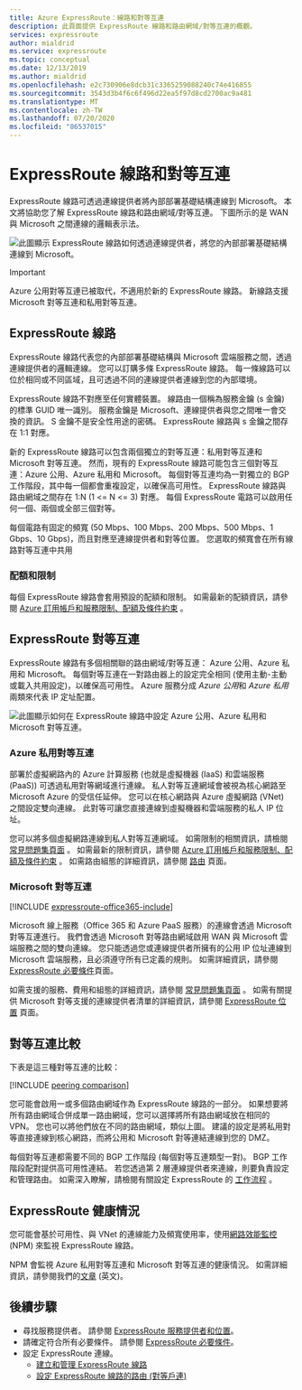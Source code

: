 ```yaml
---
title: Azure ExpressRoute：線路和對等互連
description: 此頁面提供 ExpressRoute 線路和路由網域/對等互連的概觀。
services: expressroute
author: mialdrid
ms.service: expressroute
ms.topic: conceptual
ms.date: 12/13/2019
ms.author: mialdrid
ms.openlocfilehash: e2c730906e8dcb31c3365259088240c74e416855
ms.sourcegitcommit: 3543d3b4f6c6f496d22ea5f97d8cd2700ac9a481
ms.translationtype: MT
ms.contentlocale: zh-TW
ms.lasthandoff: 07/20/2020
ms.locfileid: "86537015"
---
```

# <a name="expressroute-circuits-and-peering"></a>ExpressRoute 線路和對等互連

ExpressRoute 線路可透過連線提供者將內部部署基礎結構連線到 Microsoft。 本文將協助您了解 ExpressRoute 線路和路由網域/對等互連。 下圖所示的是 WAN 與 Microsoft 之間連線的邏輯表示法。

![此圖顯示 ExpressRoute 線路如何透過連線提供者，將您的內部部署基礎結構連線到 Microsoft。](./media/expressroute-circuit-peerings/expressroute-basic.png)

> [!IMPORTANT]
> Azure 公用對等互連已被取代，不適用於新的 ExpressRoute 線路。 新線路支援 Microsoft 對等互連和私用對等互連。  
>

## <a name="expressroute-circuits"></a><a name="circuits"></a>ExpressRoute 線路

ExpressRoute 線路代表您的內部部署基礎結構與 Microsoft 雲端服務之間，透過連線提供者的邏輯連線。 您可以訂購多條 ExpressRoute 線路。 每一條線路可以位於相同或不同區域，且可透過不同的連線提供者連線到您的內部環境。

ExpressRoute 線路不對應至任何實體裝置。 線路由一個稱為服務金鑰 (s 金鑰) 的標準 GUID 唯一識別。 服務金鑰是 Microsoft、連線提供者與您之間唯一會交換的資訊。 S 金鑰不是安全性用途的密碼。 ExpressRoute 線路與 s 金鑰之間存在 1:1 對應。

新的 ExpressRoute 線路可以包含兩個獨立的對等互連：私用對等互連和 Microsoft 對等互連。 然而，現有的 ExpressRoute 線路可能包含三個對等互連：Azure 公用、Azure 私用和 Microsoft。 每個對等互連均為一對獨立的 BGP 工作階段，其中每一個都會重複設定，以確保高可用性。 ExpressRoute 線路與路由網域之間存在 1:N (1 <= N <= 3) 對應。 每個 ExpressRoute 電路可以啟用任何一個、兩個或全部三個對等。

每個電路有固定的頻寬 (50 Mbps、100 Mbps、200 Mbps、500 Mbps、1 Gbps、10 Gbps)，而且對應至連線提供者和對等位置。 您選取的頻寬會在所有線路對等互連中共用

### <a name="quotas-limits-and-limitations"></a><a name="quotas"></a>配額和限制

每個 ExpressRoute 線路會套用預設的配額和限制。 如需最新的配額資訊，請參閱 [Azure 訂用帳戶和服務限制、配額及條件約束](../azure-resource-manager/management/azure-subscription-service-limits.md) 。

## <a name="expressroute-peering"></a><a name="routingdomains"></a>ExpressRoute 對等互連

ExpressRoute 線路有多個相關聯的路由網域/對等互連： Azure 公用、Azure 私用和 Microsoft。 每個對等互連在一對路由器上的設定完全相同 (使用主動-主動或載入共用設定)，以確保高可用性。 Azure 服務分成 *Azure 公用*和 *Azure 私用*兩類來代表 IP 定址配置。

![此圖顯示如何在 ExpressRoute 線路中設定 Azure 公用、Azure 私用和 Microsoft 對等互連。](./media/expressroute-circuit-peerings/expressroute-peerings.png)

### <a name="azure-private-peering"></a><a name="privatepeering"></a>Azure 私用對等互連

部署於虛擬網路內的 Azure 計算服務 (也就是虛擬機器 (IaaS) 和雲端服務 (PaaS)) 可透過私用對等網域進行連線。 私人對等互連網域會被視為核心網路至 Microsoft Azure 的受信任延伸。 您可以在核心網路與 Azure 虛擬網路 (VNet) 之間設定雙向連線。 此對等可讓您直接連線到虛擬機器和雲端服務的私人 IP 位址。  

您可以將多個虛擬網路連線到私人對等互連網域。 如需限制的相關資訊，請檢閱 [常見問題集頁面](expressroute-faqs.md) 。 如需最新的限制資訊，請參閱 [Azure 訂用帳戶和服務限制、配額及條件約束](../azure-resource-manager/management/azure-subscription-service-limits.md) 。  如需路由組態的詳細資訊，請參閱 [路由](expressroute-routing.md) 頁面。

### <a name="microsoft-peering"></a><a name="microsoftpeering"></a>Microsoft 對等互連

[!INCLUDE [expressroute-office365-include](../../includes/expressroute-office365-include.md)]

Microsoft 線上服務（Office 365 和 Azure PaaS 服務）的連線會透過 Microsoft 對等互連進行。 我們會透過 Microsoft 對等路由網域啟用 WAN 與 Microsoft 雲端服務之間的雙向連線。 您只能透過您或連線提供者所擁有的公用 IP 位址連線到 Microsoft 雲端服務，且必須遵守所有已定義的規則。 如需詳細資訊，請參閱 [ExpressRoute 必要條件](expressroute-prerequisites.md)頁面。

如需支援的服務、費用和組態的詳細資訊，請參閱 [常見問題集頁面](expressroute-faqs.md) 。 如需有關提供 Microsoft 對等支援的連線提供者清單的詳細資訊，請參閱 [ExpressRoute 位置](expressroute-locations.md) 頁面。

## <a name="peering-comparison"></a><a name="peeringcompare"></a>對等互連比較

下表是這三種對等互連的比較：

[!INCLUDE [peering comparison](../../includes/expressroute-peering-comparison.md)]

您可能會啟用一或多個路由網域作為 ExpressRoute 線路的一部分。 如果想要將所有路由網域合併成單一路由網域，您可以選擇將所有路由網域放在相同的 VPN。 您也可以將他們放在不同的路由網域，類似上圖。 建議的設定是將私用對等直接連線到核心網路，而將公用和 Microsoft 對等連結連線到您的 DMZ。

每個對等互連都需要不同的 BGP 工作階段 (每個對等互連類型一對)。 BGP 工作階段配對提供高可用性連結。 若您透過第 2 層連線提供者來連線，則要負責設定和管理路由。 如需深入瞭解，請檢閱有關設定 ExpressRoute 的 [工作流程](expressroute-workflows.md) 。

## <a name="expressroute-health"></a><a name="health"></a>ExpressRoute 健康情況

您可能會基於可用性、與 VNet 的連線能力及頻寬使用率，使用[網路效能監控](https://docs.microsoft.com/azure/networking/network-monitoring-overview) (NPM) 來監視 ExpressRoute 線路。

NPM 會監視 Azure 私用對等互連和 Microsoft 對等互連的健康情況。 如需詳細資訊，請參閱我們的[文章](https://azure.microsoft.com/blog/monitoring-of-azure-expressroute-in-preview/) \(英文\)。

## <a name="next-steps"></a>後續步驟

* 尋找服務提供者。 請參閱 [ExpressRoute 服務提供者和位置](expressroute-locations.md)。
* 請確定符合所有必要條件。 請參閱 [ExpressRoute 必要條件](expressroute-prerequisites.md)。
* 設定 ExpressRoute 連線。
  * [建立和管理 ExpressRoute 線路](expressroute-howto-circuit-portal-resource-manager.md)
  * [設定 ExpressRoute 線路的路由 (對等戶連)](expressroute-howto-routing-portal-resource-manager.md)
